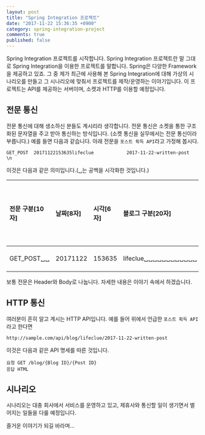 ```yaml
---
layout: post
title: "Spring Integration 프로젝트"
date: "2017-11-22 15:36:35 +0900"
category: spring-integration-project
comments: true
published: false
---
```


Spring Integration 프로젝트를 시작합니다.
Spring Integration 프로젝트란 말 그대로 Spring Integration을 이용한 프로젝트를
말합니다.
Spring은 다양한 Framework을 제공하고 있죠.
그 중 제가 최근에 사용해 본 Spring Integration에 대해 가상의 시나리오를 만들고
그 시나리오에 맞춰서 프로젝트를 제작/운영하는 이야기입니다.
이 프로젝트는 API를 제공하는 서버이며, 소켓과 HTTP를 이용할 예정입니다.

## 전문 통신
전문 통신에 대해 생소하신 분들도 계시리라 생각합니다.
전문 통신은 소켓을 통한 구조화된 문자열을 주고 받아 통신하는 방식입니다.
(소켓 통신을 실무에서는 전문 통신이라 부릅니다.)
예를 들면 다음과 같습니다. 아래 전문을 `포스트 획득 API`라고 가정해 봅시다.
```
GET_POST  20171122153635lifeclue            2017-11-22-written-post            \n
```
이것은 다음과 같은 의미입니다.(␣는 공백을 시각화한 것입니다.)

|전문 구분[10자]|날짜[8자]|시각[6자]|블로그 구분[20자]|포스트 ID[35자]|전문 종료자[1자]|
|:-|:-|:-|:-|:-|:-|
|GET_POST␣␣|20171122|153635|lifeclue␣␣␣␣␣␣␣␣␣␣␣␣|2017-11-22-written-post␣␣␣␣␣␣␣␣␣␣␣␣|\n|

보통 전문은 Header와 Body로 나눕니다. 자세한 내용은 이야기 속에서 하겠습니다.

## HTTP 통신
여러분이 흔히 알고 계시는 HTTP API입니다.
예를 들어 위에서 언급한 `포스트 획득 API`라고 한다면
```
http://sample.com/api/blog/lifeclue/2017-11-22-written-post
```
이것은 다음과 같은 API 명세를 따른 것입니다.
```
요청 GET /blog/{Blog ID}/{Post ID}
응답 HTML
```

## 시나리오
시나리오는 대충 회사에서 서비스를 운영하고 있고, 제휴사와 통신할 일이 생기면서
벌어지는 일들을 다룰 예정입니다.

즐거운 이야기가 되길 바라며...
